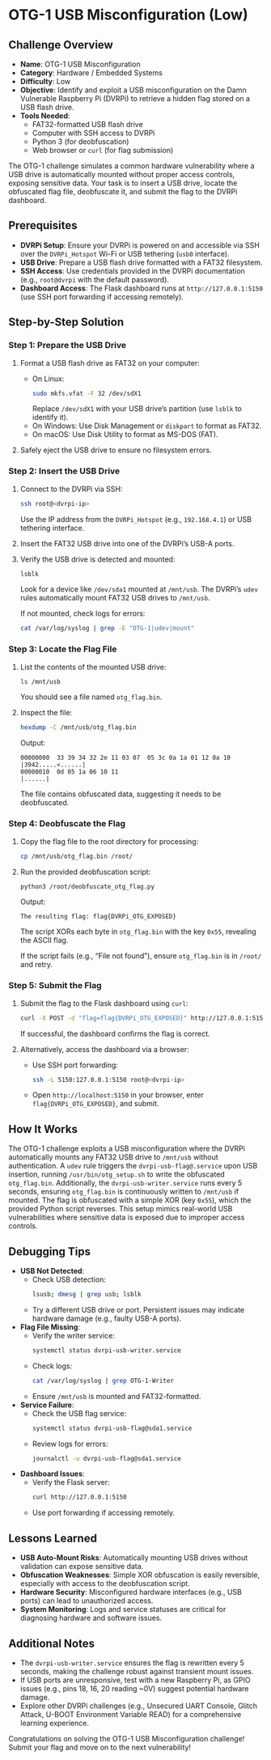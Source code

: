 # OTG-1 USB Misconfiguration (Low)

## Challenge Overview
- **Name**: OTG-1 USB Misconfiguration
- **Category**: Hardware / Embedded Systems
- **Difficulty**: Low
- **Objective**: Identify and exploit a USB misconfiguration on the Damn Vulnerable Raspberry Pi (DVRPi) to retrieve a hidden flag stored on a USB flash drive.
- **Tools Needed**:
  - FAT32-formatted USB flash drive
  - Computer with SSH access to DVRPi
  - Python 3 (for deobfuscation)
  - Web browser or `curl` (for flag submission)

The OTG-1 challenge simulates a common hardware vulnerability where a USB drive is automatically mounted without proper access controls, exposing sensitive data. Your task is to insert a USB drive, locate the obfuscated flag file, deobfuscate it, and submit the flag to the DVRPi dashboard.

## Prerequisites
- **DVRPi Setup**: Ensure your DVRPi is powered on and accessible via SSH over the `DVRPi_Hotspot` Wi-Fi or USB tethering (`usb0` interface).
- **USB Drive**: Prepare a USB flash drive formatted with a FAT32 filesystem.
- **SSH Access**: Use credentials provided in the DVRPi documentation (e.g., `root@dvrpi` with the default password).
- **Dashboard Access**: The Flask dashboard runs at `http://127.0.0.1:5150` (use SSH port forwarding if accessing remotely).

## Step-by-Step Solution

### Step 1: Prepare the USB Drive
1. Format a USB flash drive as FAT32 on your computer:
   - On Linux:
     ```bash
     sudo mkfs.vfat -F 32 /dev/sdX1
     ```
     Replace `/dev/sdX1` with your USB drive’s partition (use `lsblk` to identify it).
   - On Windows: Use Disk Management or `diskpart` to format as FAT32.
   - On macOS: Use Disk Utility to format as MS-DOS (FAT).

2. Safely eject the USB drive to ensure no filesystem errors.

### Step 2: Insert the USB Drive
1. Connect to the DVRPi via SSH:
   ```bash
   ssh root@<dvrpi-ip>
   ```
   Use the IP address from the `DVRPi_Hotspot` (e.g., `192.168.4.1`) or USB tethering interface.

2. Insert the FAT32 USB drive into one of the DVRPi’s USB-A ports.

3. Verify the USB drive is detected and mounted:
   ```bash
   lsblk
   ```
   Look for a device like `/dev/sda1` mounted at `/mnt/usb`. The DVRPi’s `udev` rules automatically mount FAT32 USB drives to `/mnt/usb`.

   If not mounted, check logs for errors:
   ```bash
   cat /var/log/syslog | grep -E "OTG-1|udev|mount"
   ```

### Step 3: Locate the Flag File
1. List the contents of the mounted USB drive:
   ```bash
   ls /mnt/usb
   ```
   You should see a file named `otg_flag.bin`.

2. Inspect the file:
   ```bash
   hexdump -C /mnt/usb/otg_flag.bin
   ```
   Output:
   ```
   00000000  33 39 34 32 2e 11 03 07  05 3c 0a 1a 01 12 0a 10  |3942.....<......|
   00000010  0d 05 1a 06 10 11                                 |......|
   ```
   The file contains obfuscated data, suggesting it needs to be deobfuscated.

### Step 4: Deobfuscate the Flag
1. Copy the flag file to the root directory for processing:
   ```bash
   cp /mnt/usb/otg_flag.bin /root/
   ```

2. Run the provided deobfuscation script:
   ```bash
   python3 /root/deobfuscate_otg_flag.py
   ```
   Output:
   ```
   The resulting flag: flag{DVRPi_OTG_EXPOSED}
   ```
   The script XORs each byte in `otg_flag.bin` with the key `0x55`, revealing the ASCII flag.

   If the script fails (e.g., “File not found”), ensure `otg_flag.bin` is in `/root/` and retry.

### Step 5: Submit the Flag
1. Submit the flag to the Flask dashboard using `curl`:
   ```bash
   curl -X POST -d "flag=flag{DVRPi_OTG_EXPOSED}" http://127.0.0.1:5150/submit
   ```
   If successful, the dashboard confirms the flag is correct.

2. Alternatively, access the dashboard via a browser:
   - Use SSH port forwarding:
     ```bash
     ssh -L 5150:127.0.0.1:5150 root@<dvrpi-ip>
     ```
   - Open `http://localhost:5150` in your browser, enter `flag{DVRPi_OTG_EXPOSED}`, and submit.

## How It Works
The OTG-1 challenge exploits a USB misconfiguration where the DVRPi automatically mounts any FAT32 USB drive to `/mnt/usb` without authentication. A `udev` rule triggers the `dvrpi-usb-flag@.service` upon USB insertion, running `/usr/bin/otg_setup.sh` to write the obfuscated `otg_flag.bin`. Additionally, the `dvrpi-usb-writer.service` runs every 5 seconds, ensuring `otg_flag.bin` is continuously written to `/mnt/usb` if mounted. The flag is obfuscated with a simple XOR (key `0x55`), which the provided Python script reverses. This setup mimics real-world USB vulnerabilities where sensitive data is exposed due to improper access controls.

## Debugging Tips
- **USB Not Detected**:
  - Check USB detection:
    ```bash
    lsusb; dmesg | grep usb; lsblk
    ```
  - Try a different USB drive or port. Persistent issues may indicate hardware damage (e.g., faulty USB-A ports).
- **Flag File Missing**:
  - Verify the writer service:
    ```bash
    systemctl status dvrpi-usb-writer.service
    ```
  - Check logs:
    ```bash
    cat /var/log/syslog | grep OTG-1-Writer
    ```
  - Ensure `/mnt/usb` is mounted and FAT32-formatted.
- **Service Failure**:
  - Check the USB flag service:
    ```bash
    systemctl status dvrpi-usb-flag@sda1.service
    ```
  - Review logs for errors:
    ```bash
    journalctl -u dvrpi-usb-flag@sda1.service
    ```
- **Dashboard Issues**:
  - Verify the Flask server:
    ```bash
    curl http://127.0.0.1:5150
    ```
  - Use port forwarding if accessing remotely.

## Lessons Learned
- **USB Auto-Mount Risks**: Automatically mounting USB drives without validation can expose sensitive data.
- **Obfuscation Weaknesses**: Simple XOR obfuscation is easily reversible, especially with access to the deobfuscation script.
- **Hardware Security**: Misconfigured hardware interfaces (e.g., USB ports) can lead to unauthorized access.
- **System Monitoring**: Logs and service statuses are critical for diagnosing hardware and software issues.

## Additional Notes
- The `dvrpi-usb-writer.service` ensures the flag is rewritten every 5 seconds, making the challenge robust against transient mount issues.
- If USB ports are unresponsive, test with a new Raspberry Pi, as GPIO issues (e.g., pins 18, 16, 20 reading ~0V) suggest potential hardware damage.
- Explore other DVRPi challenges (e.g., Unsecured UART Console, Glitch Attack, U-BOOT Environment Variable READ) for a comprehensive learning experience.

Congratulations on solving the OTG-1 USB Misconfiguration challenge! Submit your flag and move on to the next vulnerability!
